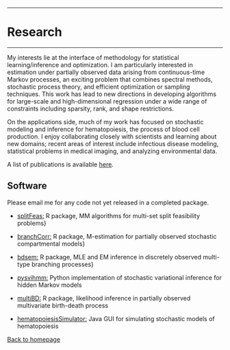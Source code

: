 ---

# [](#header-1)Research
-------


My interests lie at the interface of methodology for statistical learning/inference and optimization. I am particularly interested in estimation under partially observed data arising from continuous-time Markov processes, an exciting problem that combines spectral methods, stochastic process theory, and efficient optimization or sampling techniques. This work has lead to new directions in developing algorithms for large-scale and high-dimensional regression under a wide range of constraints including sparsity, rank, and shape restrictions. 

On the applications side, much of my work has focused on stochastic modeling and inference for hematopoiesis, the process of blood cell production. I enjoy collaborating closely with scientists and learning about new domains; recent areas of interest include infectious disease modeling, statistical problems in medical imaging, and analyzing environmental data.

A list of publications is available [here](https://jasonxu90.github.io/publications.html).

Software
-------
Please email me for any code not yet released in a completed package.

* [splitFeas:](https://github.com/jasonxu90/splitFeas) R package, MM algorithms for multi-set split feasibility problems} 

* [branchCorr:](https://github.com/jasonxu90/branchCorr) R package, M-estimation for partially observed stochastic compartmental models} 

* [bdsem:](https://github.com/jasonxu90/bdsem) R package, MLE and EM inference in discretely observed multi-type branching processes} 

* [pysvihmm:](https://github.com/dillonalaird/pysvihmm) Python implementation of stochastic variational inference for hidden Markov models 

* [multiBD:](https://cran.rstudio.com/web/packages/MultiBD/index.html) R package, likelihood inference in partially observed multivariate birth-death process 

* [hematopoiesisSimulator:](https://els.comotion.uw.edu/express_license_technologies/hematopoiesissimulator) Java GUI for simulating stochastic models of hematopoiesis

[Back to homepage](./)

